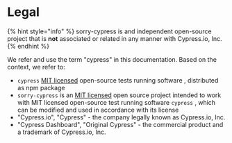 # Legal

{% hint style="info" %}
sorry-cypress is and independent open-source project that is **not** associated or related in any manner with Cypress.io, Inc. 
{% endhint %}

We refer and use the term "cypress"  in this documentation. Based on the context, we refer to:

* `cypress` [MIT licensed](https://github.com/cypress-io/cypress/blob/develop/LICENSE) open-source tests running software , distributed as npm package
* `sorry-cypress` is an [MIT licensed](https://github.com/sorry-cypress/sorry-cypress/blob/master/LICENSE) open source project intended to work with MIT licensed open-source test running software `cypress` , which can be modified and used in accordance with its license
* "Cypress.io", "Cypress" - the company legally known as Cypress.io, Inc.
* "Cypress Dashboard", "Original Cypress" - the commercial product and a trademark of Cypress.io, Inc.

